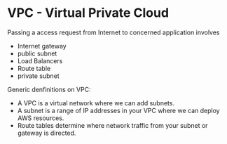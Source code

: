 # VPC - Virtual Private Cloud
Passing a access request from Internet to concerned application involves 
  - Internet gateway
  - public subnet
  - Load Balancers
  - Route table
  - private subnet

Generic denfinitions on VPC:
  - A VPC is a virtual network where we can add subnets.
  - A subnet is a range of IP addresses in your VPC where we can deploy AWS resources.
  - Route tables determine where network traffic from your subnet or gateway is directed.
